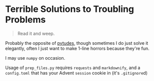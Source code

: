 # Terrible Solutions to Troubling Problems

> Read it and weep.

Probably the opposite of [pytudes](https://github.com/norvig/pytudes), though sometimes I do just solve it elegantly, often I just want to make 1-line horrors because they're fun.

I may use `numpy` on occasion.

Usage of `prep_files.py` requires `requests` and `markdownify`, and a `config.toml` that has your Advent `session` cookie in (it's `.gitignore`d)
